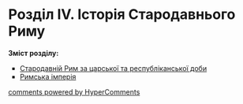 <div id="hypercomments_widget" class="js-hypercomments-widget invisible"></div>

# Розділ ІV. Історія  Cтародавнього Риму

<b>Зміст розділу:</b><br>
<ul type="square">
<li><a href="https://histmon59.ed-era.com/3/carska_ta_respublikanska_doba.html">Стародавній Рим за царської та республіканської доби</a></li>
<li><a href="https://histmon59.ed-era.com/3/rimska_imperiya.html">Римська імперія</a></li>
</ul>

<div class="js-hypercomments-container">
<a href="http://hypercomments.com" class="hc-link" title="comments widget">comments powered by HyperComments</a>
</div>